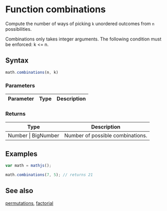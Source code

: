 # Function combinations

Compute the number of ways of picking `k` unordered outcomes from `n` possibilities.

Combinations only takes integer arguments. The following condition must be enforced: k <= n.


## Syntax

```js
math.combinations(n, k)
```

### Parameters

Parameter | Type | Description
--------- | ---- | -----------


### Returns

Type | Description
---- | -----------
Number &#124; BigNumber | Number of possible combinations.


## Examples

```js
var math = mathjs();

math.combinations(7, 5); // returns 21
```


## See also

[permutations](permutations.md),
[factorial](factorial.md)


<!-- Note: This file is automatically generated from source code comments. Changes made in this file will be overridden. -->
